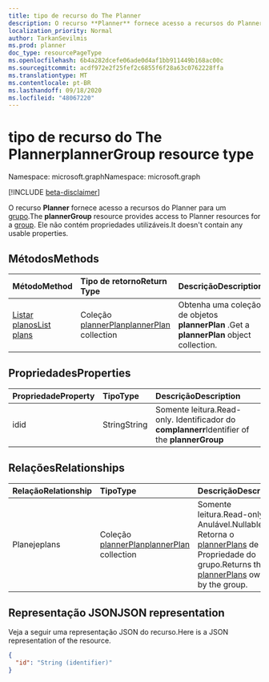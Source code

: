 ```yaml
---
title: tipo de recurso do The Planner
description: O recurso **Planner** fornece acesso a recursos do Planner para um grupo. Ele não contém propriedades utilizáveis.
localization_priority: Normal
author: TarkanSevilmis
ms.prod: planner
doc_type: resourcePageType
ms.openlocfilehash: 6b4a282dcefe06ade0d4af1bb911449b168ac00c
ms.sourcegitcommit: acdf972e2f25fef2c6855f6f28a63c0762228ffa
ms.translationtype: MT
ms.contentlocale: pt-BR
ms.lasthandoff: 09/18/2020
ms.locfileid: "48067220"
---
```

# <a name="plannergroup-resource-type"></a><span data-ttu-id="3a10e-104">tipo de recurso do The Planner</span><span class="sxs-lookup"><span data-stu-id="3a10e-104">plannerGroup resource type</span></span>

<span data-ttu-id="3a10e-105">Namespace: microsoft.graph</span><span class="sxs-lookup"><span data-stu-id="3a10e-105">Namespace: microsoft.graph</span></span>

[!INCLUDE [beta-disclaimer](../../includes/beta-disclaimer.md)]

<span data-ttu-id="3a10e-106">O recurso **Planner** fornece acesso a recursos do Planner para um [grupo](group.md).</span><span class="sxs-lookup"><span data-stu-id="3a10e-106">The **plannerGroup** resource provides access to Planner resources for a [group](group.md).</span></span> <span data-ttu-id="3a10e-107">Ele não contém propriedades utilizáveis.</span><span class="sxs-lookup"><span data-stu-id="3a10e-107">It doesn't contain any usable properties.</span></span>

## <a name="methods"></a><span data-ttu-id="3a10e-108">Métodos</span><span class="sxs-lookup"><span data-stu-id="3a10e-108">Methods</span></span>

| <span data-ttu-id="3a10e-109">Método</span><span class="sxs-lookup"><span data-stu-id="3a10e-109">Method</span></span>           | <span data-ttu-id="3a10e-110">Tipo de retorno</span><span class="sxs-lookup"><span data-stu-id="3a10e-110">Return Type</span></span>    |<span data-ttu-id="3a10e-111">Descrição</span><span class="sxs-lookup"><span data-stu-id="3a10e-111">Description</span></span>|
|:---------------|:--------|:----------|
|[<span data-ttu-id="3a10e-112">Listar planos</span><span class="sxs-lookup"><span data-stu-id="3a10e-112">List plans</span></span>](../api/plannergroup-list-plans.md) |<span data-ttu-id="3a10e-113">Coleção [plannerPlan](plannerplan.md)</span><span class="sxs-lookup"><span data-stu-id="3a10e-113">[plannerPlan](plannerplan.md) collection</span></span>| <span data-ttu-id="3a10e-114">Obtenha uma coleção de objetos **plannerPlan** .</span><span class="sxs-lookup"><span data-stu-id="3a10e-114">Get a **plannerPlan** object collection.</span></span>|

## <a name="properties"></a><span data-ttu-id="3a10e-115">Propriedades</span><span class="sxs-lookup"><span data-stu-id="3a10e-115">Properties</span></span>
| <span data-ttu-id="3a10e-116">Propriedade</span><span class="sxs-lookup"><span data-stu-id="3a10e-116">Property</span></span>     | <span data-ttu-id="3a10e-117">Tipo</span><span class="sxs-lookup"><span data-stu-id="3a10e-117">Type</span></span>   |<span data-ttu-id="3a10e-118">Descrição</span><span class="sxs-lookup"><span data-stu-id="3a10e-118">Description</span></span>|
|:---------------|:--------|:----------|
|<span data-ttu-id="3a10e-119">id</span><span class="sxs-lookup"><span data-stu-id="3a10e-119">id</span></span>|<span data-ttu-id="3a10e-120">String</span><span class="sxs-lookup"><span data-stu-id="3a10e-120">String</span></span>| <span data-ttu-id="3a10e-121">Somente leitura.</span><span class="sxs-lookup"><span data-stu-id="3a10e-121">Read-only.</span></span> <span data-ttu-id="3a10e-122">Identificador do **complannerr**</span><span class="sxs-lookup"><span data-stu-id="3a10e-122">Identifier of the **plannerGroup**</span></span>|

## <a name="relationships"></a><span data-ttu-id="3a10e-123">Relações</span><span class="sxs-lookup"><span data-stu-id="3a10e-123">Relationships</span></span>
| <span data-ttu-id="3a10e-124">Relação</span><span class="sxs-lookup"><span data-stu-id="3a10e-124">Relationship</span></span> | <span data-ttu-id="3a10e-125">Tipo</span><span class="sxs-lookup"><span data-stu-id="3a10e-125">Type</span></span>   |<span data-ttu-id="3a10e-126">Descrição</span><span class="sxs-lookup"><span data-stu-id="3a10e-126">Description</span></span>|
|:---------------|:--------|:----------|
|<span data-ttu-id="3a10e-127">Planeje</span><span class="sxs-lookup"><span data-stu-id="3a10e-127">plans</span></span>|<span data-ttu-id="3a10e-128">Coleção [plannerPlan](plannerplan.md)</span><span class="sxs-lookup"><span data-stu-id="3a10e-128">[plannerPlan](plannerplan.md) collection</span></span>| <span data-ttu-id="3a10e-129">Somente leitura.</span><span class="sxs-lookup"><span data-stu-id="3a10e-129">Read-only.</span></span> <span data-ttu-id="3a10e-130">Anulável.</span><span class="sxs-lookup"><span data-stu-id="3a10e-130">Nullable.</span></span> <span data-ttu-id="3a10e-131">Retorna o [plannerPlans](plannerplan.md) de Propriedade do grupo.</span><span class="sxs-lookup"><span data-stu-id="3a10e-131">Returns the [plannerPlans](plannerplan.md) owned by the group.</span></span>|

## <a name="json-representation"></a><span data-ttu-id="3a10e-132">Representação JSON</span><span class="sxs-lookup"><span data-stu-id="3a10e-132">JSON representation</span></span>
<span data-ttu-id="3a10e-133">Veja a seguir uma representação JSON do recurso.</span><span class="sxs-lookup"><span data-stu-id="3a10e-133">Here is a JSON representation of the resource.</span></span>

<!-- {
  "blockType": "resource",
  "optionalProperties": [

  ],
  "keyProperty": "id",
  "baseType":"microsoft.graph.entity",  
  "@odata.type": "microsoft.graph.plannerGroup"
}-->

```json
{
  "id": "String (identifier)"
}

```

<!-- uuid: 8fcb5dbc-d5aa-4681-8e31-b001d5168d79
2015-10-25 14:57:30 UTC -->
<!--
{
  "type": "#page.annotation",
  "description": "plannerGroup resource",
  "keywords": "",
  "section": "documentation",
  "tocPath": "",
  "suppressions": []
}
-->


